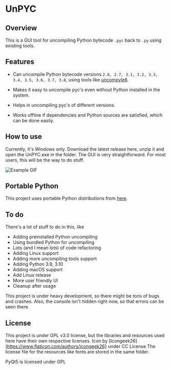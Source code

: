 # UnPYC

## Overview

This is a GUI tool for uncompiling Python bytecode `.pyc` back to `.py` using existing tools.

## Features

* Can uncompile Python bytecode versions `2.6, 2.7, 3.1, 3.2, 3.3, 3.4, 3.5, 3.6, 3.7, 3.8`, using tools like [uncompyle6](https://github.com/rocky/python-uncompyle6).

* Makes it easy to uncompile pyc's even without Python installed in the system.

* Helps in uncompiling pyc's of different versions.

* Works offline if dependencies and Python sources are satisfied, which can be done easily.

  

## How to use

Currently, it's Windows only. Download the latest release here, unzip it and open the UnPYC.exe in the folder. The GUI is very straightforward. For most users, this will be the way to do stuff.

![Example GIF](https://github.com/FuturisticGoo/UnPYC/example/example.gif)

## Portable Python

This project uses portable Python distributions from [here](https://github.com/FuturisticGoo/portable_python). 

## To do

There's a lot of stuff to do in this, like 

* Adding preinstalled Python uncompiling
* Using bundled Python for uncompiling
* Lots (and I mean lots) of code refactoring
* Adding Linux support
* Adding more uncompiling tools support
* Adding Python 3.9, 3.10
* Adding macOS support
* Add Linux release
* More user friendly UI
* Cleanup after usage

This project is under heavy development, so there might be tons of bugs and crashes. Also, the console isn't hidden right now, so that errors can be seen there.

## License

This project is under GPL v3.0 license, but the libraries and resources used here have their own respective licenses. 
Icon by [Icongeek26](https://www.flaticon.com/authors/icongeek26} under CC License
The license file for the resources like fonts are stored in the same folder.

PyQt5 is licensed under GPL
